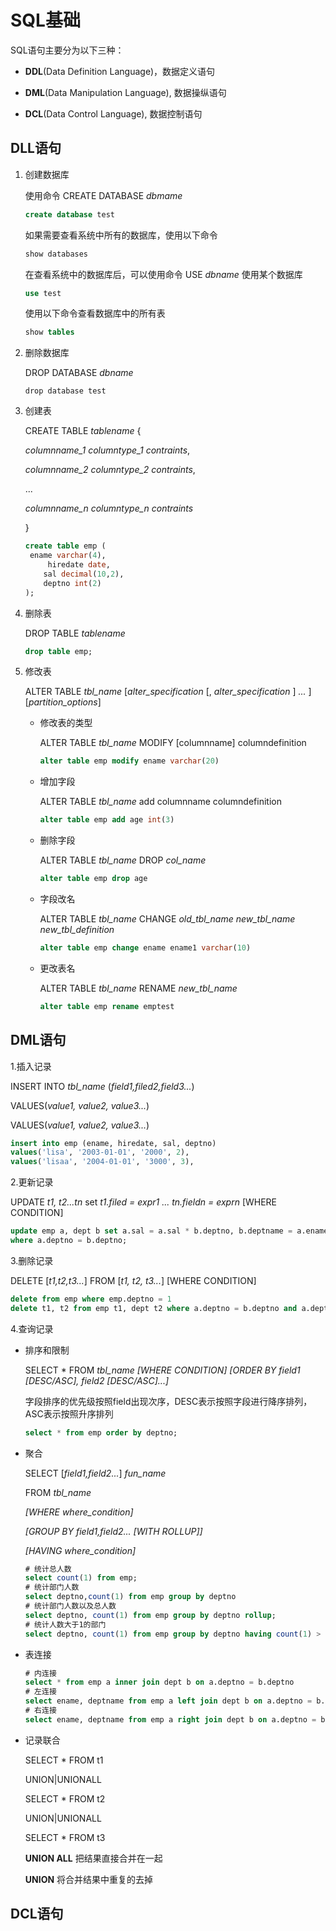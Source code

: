 #  SQL基础

SQL语句主要分为以下三种：

* **DDL**(Data Definition Language)，数据定义语句

* **DML**(Data Manipulation Language), 数据操纵语句

* **DCL**(Data Control Language), 数据控制语句

## DLL语句

1. 创建数据库

   使用命令 CREATE DATABASE *dbmame*

   ```sql
   create database test
   ```

   如果需要查看系统中所有的数据库，使用以下命令

   ```sql
   show databases
   ```

   在查看系统中的数据库后，可以使用命令  USE *dbname* 使用某个数据库

   ```sql
   use test
   ```

   使用以下命令查看数据库中的所有表

   ```sql
   show tables
   ```

2. 删除数据库

   DROP DATABASE *dbname*

   ```sq
   drop database test
   ```

3. 创建表

   CREATE TABLE *tablename* {

   *columnname_1 columntype_1 contraints*,

   *columnname_2 columntype_2 contraints*,

   ...

   *columnname_n columntype_n contraints*

   }

   ```sql
   create table emp (
   	ename varchar(4),
      	hiredate date,
       sal decimal(10,2),
       deptno int(2)
   );
   ```

4. 删除表

   DROP TABLE *tablename*

   ```sql
   drop table emp;
   ```

5. 修改表

   ALTER TABLE *tbl_name*
       [*alter_specification* [, *alter_specification* ]  *...* ]
       [*partition_options*]

   - 修改表的类型

     ALTER TABLE *tbl_name* MODIFY [columnname] columndefinition

     ```sql
     alter table emp modify ename varchar(20)
     ```

   - 增加字段

     ALTER TABLE *tbl_name* add columnname columndefinition

     ```sql
     alter table emp add age int(3)
     ```

   - 删除字段

     ALTER TABLE *tbl_name* DROP *col_name*

     ```sql
     alter table emp drop age
     ```

   - 字段改名

     ALTER TABLE  *tbl_name* CHANGE *old_tbl_name* *new_tbl_name* *new_tbl_definition*

     ```sql
     alter table emp change ename ename1 varchar(10)
     ```

   - 更改表名

     ALTER TABLE *tbl_name* RENAME *new_tbl_name*

     ```sql
     alter table emp rename emptest
     ```

## DML语句

1.插入记录

INSERT INTO *tbl_name* (*field1,filed2,field3...*) 

VALUES(*value1, value2, value3...*)

VALUES(*value1, value2, value3...*)

```sql
insert into emp (ename, hiredate, sal, deptno)
values('lisa', '2003-01-01', '2000', 2),
values('lisaa', '2004-01-01', '3000', 3),
```

2.更新记录

UPDATE *t1, t2...tn* set *t1.filed = expr1 ... tn.fieldn = exprn* [WHERE CONDITION]

```sql
update emp a, dept b set a.sal = a.sal * b.deptno, b.deptname = a.ename
where a.deptno = b.deptno;
```

3.删除记录

DELETE [*t1,t2,t3...*] FROM [*t1, t2, t3...*] [WHERE CONDITION]

```sql
delete from emp where emp.deptno = 1
delete t1, t2 from emp t1, dept t2 where a.deptno = b.deptno and a.deptno = 3;
```

4.查询记录

* 排序和限制

  SELECT * FROM *tbl_name* *[WHERE CONDITION] [ORDER BY field1 [DESC/ASC], field2 [DESC/ASC]...]*

  字段排序的优先级按照field出现次序，DESC表示按照字段进行降序排列，ASC表示按照升序排列

  ```sql
  select * from emp order by deptno;
  ```

* 聚合

  SELECT [*field1,field2...*] *fun_name* 

  FROM *tbl_name*

  *[WHERE where_condition]*

  *[GROUP BY field1,field2... [WITH ROLLUP]]*

  *[HAVING where_condition]*

  ```sql
  # 统计总人数
  select count(1) from emp;
  # 统计部门人数
  select deptno,count(1) from emp group by deptno
  # 统计部门人数以及总人数
  select deptno, count(1) from emp group by deptno rollup;
  # 统计人数大于1的部门
  select deptno, count(1) from emp group by deptno having count(1) > 1;
  ```

* 表连接

  ```sql
  # 内连接
  select * from emp a inner join dept b on a.deptno = b.deptno
  # 左连接
  select ename, deptname from emp a left join dept b on a.deptno = b.deptno
  # 右连接
  select ename, deptname from emp a right join dept b on a.deptno = b.deptno
  ```

* 记录联合

  SELECT * FROM t1

  UNION|UNIONALL

  SELECT * FROM t2

  UNION|UNIONALL

  SELECT * FROM t3

  **UNION ALL** 把结果直接合并在一起

  **UNION** 将合并结果中重复的去掉

## DCL语句